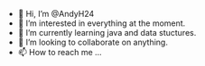- 👋 Hi, I’m @AndyH24
- 👀 I’m interested in everything at the moment.
- 🌱 I’m currently learning java and data stuctures.
- 💞️ I’m looking to collaborate on anything.
- 📫 How to reach me ...

<!---
AndyH24/AndyH24 is a ✨ special ✨ repository because its `README.md` (this file) appears on your GitHub profile.
You can click the Preview link to take a look at your changes.
--->

